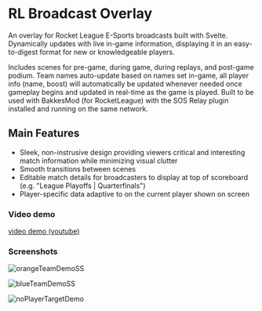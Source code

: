 # RL Broadcast Overlay
An overlay for Rocket League E-Sports broadcasts built with Svelte. Dynamically updates with live in-game information, displaying it in an easy-to-digest format for new or knowledgeable players.

Includes scenes for pre-game, during game, during replays, and post-game podium. Team names auto-update based on names set in-game, all player info (name, boost) will automatically be updated whenever needed once gameplay begins and updated in real-time as the game is played.
Built to be used with BakkesMod (for RocketLeague) with the SOS Relay plugin installed and running on the same network.

## Main Features
- Sleek, non-instrusive design providing viewers critical and interesting match information while minimizing visual clutter
- Smooth transitions between scenes
- Editable match details for broadcasters to display at top of scoreboard (e.g. "League Playoffs | Quarterfinals")
- Player-specific data adaptive to on the current player shown on screen

### Video demo
[video demo (youtube)](https://youtu.be/54W0fhjt8bc)

### Screenshots
![orangeTeamDemoSS](https://github.com/shailenc/RLBroadcastOverlay/assets/29323126/d48de8e6-cfb7-4074-9d78-c449bdbfa1ad)

![blueTeamDemoSS](https://github.com/shailenc/RLBroadcastOverlay/assets/29323126/455ba524-a281-49e1-a305-9c756690a01a)

![noPlayerTargetDemo](https://github.com/shailenc/RLBroadcastOverlay/assets/29323126/ee7f038d-91c2-45da-b748-716b0295f26f)
